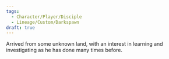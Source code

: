 ```yaml
---
tags:
  - Character/Player/Disciple
  - Lineage/Custom/Darkspawn
draft: true
---
```

Arrived from some unknown land, with an interest in learning and investigating as he has done many times before.